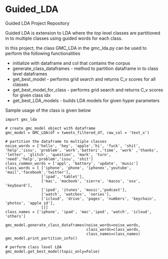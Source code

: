 # Guided_LDA
Guided LDA Project Repository

Guided LDA is extension to LDA where the top level classes are partitioned in to multiple classes using guided words for each class. 

In this project, the class GMC_LDA in the gmc_lda.py can be used to perform the following functionalities 
- initialize with dataframe and col that contains the corpus 
- generate_class_dataframes - method to partition dataframe in to class level dataframes 
- get_best_model - performs grid search and returns C_v scores for all classes 
- get_best_model_for_class - performs grid search and returns C_v scores for given class idx 
- get_best_LDA_models - builds LDA models for given hyper parameters 


Sample usage of the class is given below 

```
import gmc_lda

# create gmc_model object with dataframe 
gmc_model = GMC_LDA(df = tweets_filtered_df, raw_col = 'text_x')

# partition the dataframe to multiple classes 
noise_words = ['hello', 'hey', 'apple','hi', 'fuck', 'shit', 'help','issu', 'problem', 'work','batteri','time', 'work' ,'thanks', 'letter', 'glitch', 'question', 'mark', 'turn', 'need','help','problem','issu', 'shit'] 
class_common_words = ['appl', 'battery', 'update', 'music']
class_words = [ ['iphone', 'phone', 'iphonex','youtube', 'mail','facebook','twitter'],
                ['ipad', 'tablet'],
                ['mac', 'macbook', 'sierra', 'macos', 'osx', 'keyboard'], 
                ['ipod', 'itunes', 'music','podcast'],
                ['watch', 'watchos', 'series'],
                ['icloud', 'drive', 'pages', 'numbers', 'keychain', 'photos', 'apple id'], 
                []]
class_names = ['iphone', 'ipad', 'mac','ipod', 'watch', 'icloud', 'others']

gmc_model.generate_class_dataframes(noise_words=noise_words,
                                    class_words=class_words,
                                    class_names=class_names)
gmc_model.print_partition_info()

# perform class level LDA 
gmc_model.get_best_model(topic_only=False)
```
